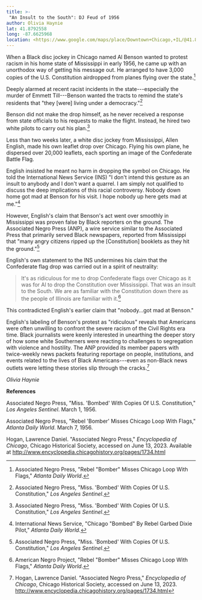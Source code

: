 ```yaml
---
title: >-
 "An Insult to the South": DJ Feud of 1956
author: Olivia Haynie
lat: 41.8792558
long: -87.6625968
location: <https://www.google.com/maps/place/Downtown+Chicago,+IL/@41.8792558,-87.6625968,13z/data=!3m1!4b1!4m6!3m5!1s0x880e2caf74846717:0xbc3dc7eb0e09bbfd!8m2!3d41.8756719!4d-87.6243469!16s%2Fg%2F1213h_z_?entry=ttu>
---
```

When a Black disc jockey in Chicago named Al Benson wanted to protest
racism in his home state of Mississippi in early 1956, he came up with
an unorthodox way of getting his message out. He arranged to have 3,000
copies of the U.S. Constitution airdropped from planes flying over the
state.[^1]

Deeply alarmed at recent racist incidents in the state---especially the
murder of Emmett Till---Benson wanted the tracts to remind the state's
residents that "they \[were\] living under a democracy."[^2]

Benson did not make the drop himself, as he never received a response
from state officials to his requests to make the flight. Instead, he
hired two white pilots to carry out his plan.[^3]

Less than two weeks later, a white disc jockey from Mississippi, Allen
English, made his own leaflet drop over Chicago. Flying his own plane,
he dispersed over 20,000 leaflets, each sporting an image of the
Confederate Battle Flag.

English insisted he meant no harm in dropping the symbol on Chicago. He
told the International News Service (INS) "I don't intend this gesture
as an insult to anybody and I don't want a quarrel. I am simply not
qualified to discuss the deep implications of this racial controversy.
Nobody down home got mad at Benson for his visit. I hope nobody up here
gets mad at me."[^4]

However, English's claim that Benson's act went over smoothly in
Mississippi was proven false by Black reporters on the ground. The
Associated Negro Press (ANP), a wire service similar to the Associated
Press that primarily served Black newspapers, reported from Mississippi
that "many angry citizens ripped up the \[Constitution\] booklets as
they hit the ground."[^5]

English's own statement to the INS undermines his claim that the
Confederate flag drop was carried out in a spirit of neutrality:

> It's as ridiculous for me to drop Confederate flags over Chicago as it
> was for Al to drop the Constitution over Mississippi. That was an
> insult to the South. We are as familiar with the Constitution down
> there as the people of Illinois are familiar with it.[^6]

This contradicted English's earlier claim that "nobody...got mad at
Benson."

English's labeling of Benson's protest as "ridiculous" reveals that
Americans were often unwilling to confront the severe racism of the
Civil Rights era time. Black journalists were keenly interested in
unearthing the deeper story of how some white Southerners were reacting
to challenges to segregation with violence and hostility. The ANP
provided its member papers with twice-weekly news packets featuring
reportage on people, institutions, and events related to the lives of
Black Americans---even as non-Black news outlets were letting these
stories slip through the cracks.[^7]

*Olivia Haynie*

**References**

Associated Negro Press, "Miss. 'Bombed' With Copies Of U.S.
Constitution," *Los Angeles Sentinel*. March 1, 1956.

Associated Negro Press, "Rebel 'Bomber' Misses Chicago Loop With Flags,"
*Atlanta Daily World*. March 7, 1956.

Hogan, Lawrence Daniel. "Associated Negro Press," *Encyclopedia of
Chicago*, Chicago Historical Society, accessed on June 13, 2023.
Available at http://www.encyclopedia.chicagohistory.org/pages/1734.html

[^1]: Associated Negro Press, "Rebel "Bomber" Misses Chicago Loop With
    Flags," *Atlanta Daily World*.

[^2]: Associated Negro Press, "Miss. 'Bombed' With Copies Of U.S.
    Constitution," *Los Angeles Sentinel*.

[^3]: Associated Negro Press, "Miss. 'Bombed' With Copies Of U.S.
    Constitution," *Los Angeles Sentinel*.

[^4]: International News Service, "Chicago "Bombed" By Rebel Garbed
    Dixie Pilot," *Atlanta Daily World.*

[^5]: Associated Negro Press, "Miss. 'Bombed' With Copies Of U.S.
    Constitution," *Los Angeles Sentinel*.

[^6]: American Negro Project, "Rebel "Bomber" Misses Chicago Loop With
    Flags," *Atlanta Daily World*.

[^7]: Hogan, Lawrence Daniel. "Associated Negro Press," *Encyclopedia of
    Chicago*, Chicago Historical Society, accessed on June 13, 2023.
    http://www.encyclopedia.chicagohistory.org/pages/1734.html
